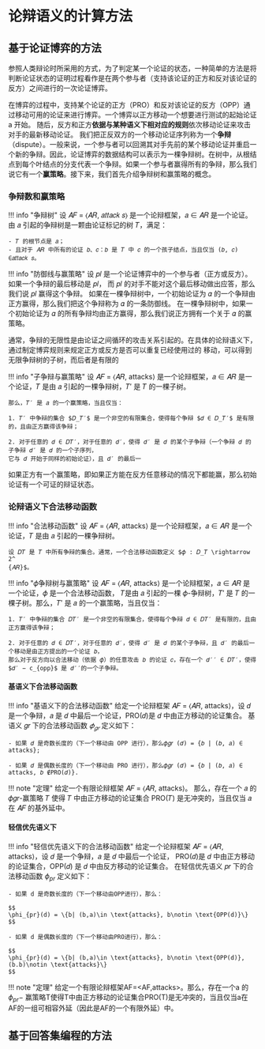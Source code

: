 # 论辩语义的计算方法

## 基于论证博弈的方法

参照人类辩论时所采用的方式，为了判定某一个论证的状态，一种简单的方法是将判断论证状态的证明过程看作是在两个参与者（支持该论证的正方和反对该论证的反方）之间进行的一次论证博弈。

在博弈的过程中，支持某个论证的正方（PRO）和反对该论证的反方（OPP）通过移动可用的论证来进行博弈。一个博弈以正方移动一个想要进行测试的起始论证 a 开始。
随后，反方和正方**依据与某种语义下相对应的规则**依次移动论证来攻击对手的最新移动论证。
我们把正反双方的一个移动论证序列称为一个**争辩**（dispute）。一般来说，一个参与者可以回溯其对手先前的某个移动论证并重启一个新的争辩。因此，论证博弈的数据结构可以表示为一棵争辩树。在树中，从根结点到每个叶结点的分支代表一个争辩。如果一个参与者赢得所有的争辩，那么我们说它有一个**赢策略**。接下来，我们首先介绍争辩树和赢策略的概念。


### 争辩数和赢策略

!!! info "争辩树"
    设 𝐴𝐹 = ⟨𝐴𝑅, 𝑎𝑡𝑡𝑎𝑐𝑘 𝑠⟩ 是一个论辩框架，𝑎 ∈ 𝐴𝑅 是一个论证。
    由 𝑎 引起的争辩树是一颗由论证标记的树 𝑇，满足：

    - 𝑇 的根节点是 𝑎；
    - 且对于 𝐴𝑅 中所有的论证 𝑏、𝑐：𝑏 是 𝑇 中 𝑐 的一个孩子结点，当且仅当 (𝑏, 𝑐) ∈𝑎𝑡𝑡𝑎𝑐𝑘 𝑠。


!!! info "防御线与赢策略"
    设 𝑝𝑙 是一个论证博弈中的一个参与者（正方或反方）。如果一个争辩的最后移动是 𝑝𝑙，
    而 𝑝𝑙 的对手不能对这个最后移动做出应答，那么我们说 𝑝𝑙 赢得这个争辩。
    如果在一棵争辩树中，一个初始论证为 𝛼 的一个争辩由正方赢得，那么我们把这个争辩称为 𝛼 的一条防御线。
    在一棵争辩树中，如果一个初始论证为 𝛼 的所有争辩均由正方赢得，那么我们说正方拥有一个关于 𝛼 的赢策略。


通常，争辩的无限性是由论证之间循环的攻击关系引起的。在具体的论辩语义下，通过制定博弈规则来规定正方或反方是否可以重复已经使用过的
移动，可以得到无限争辩树的子树，而后者是有限的

!!! info "子争辩与赢策略"
    设 𝐴𝐹 = ⟨𝐴𝑅, attacks⟩ 是一个论辩框架，𝑎 ∈ 𝐴𝑅 是一个论证，𝑇 是由 𝑎 引起的一棵争辩树，𝑇′ 是 𝑇 的一棵子树。

    那么，𝑇′ 是 𝑎 的一个赢策略，当且仅当：

    1. 𝑇′ 中争辩的集合 $𝐷_𝑇′$ 是一个非空的有限集合，使得每个争辩 $𝑑 ∈ 𝐷_𝑇′$ 是有限的，且由正方赢得该争辩；

    2. 对于任意的 𝑑 ∈ 𝐷𝑇′，对于任意的 𝑑′，使得 𝑑′ 是 𝑑 的某个子争辩（一个争辩 𝑑 的子争辩 𝑑′ 是 𝑑 的一个子序列，
    它与 𝑑 开始于同样的初始论证），且 𝑑′ 的最后一

如果正方有一个赢策略，即如果正方能在反方任意移动的情况下都能赢，那么初始论证有一个可证的辩证状态。

### 论辩语义下合法移动函数

!!! info "合法移动函数"
    设 𝐴𝐹 = ⟨𝐴𝑅, attacks⟩ 是一个论辩框架，𝑎 ∈ 𝐴𝑅 是一个论证，𝑇 是由 𝑎 引起的一棵争辩树。

    设 𝐷𝑇 是 𝑇 中所有争辩的集合。通常，一个合法移动函数定义 $𝜙 : 𝐷_𝑇 \rightarrow 2^
    {𝐴𝑅}$。

!!! info "𝜙争辩树与赢策略"
    设 𝐴𝐹 = ⟨𝐴𝑅, attacks⟩ 是一个论辩框架，𝑎 ∈ 𝐴𝑅 是一个论证，𝜙 是一个合法移动函数，
    𝑇是由 𝑎 引起的一棵 𝜙-争辩树，𝑇′ 是 𝑇 的一棵子树。那么，𝑇′ 是 𝑎 的一个赢策略，当且仅当：

    1. 𝑇′ 中争辩的集合 𝐷𝑇′ 是一个非空的有限集合，使得每个争辩 𝑑 ∈ 𝐷𝑇′ 是有限的，且由正方赢得该争辩；
    
    2. 对于任意的 𝑑 ∈ 𝐷𝑇′，对于任意的 𝑑′，使得 𝑑′ 是 𝑑 的某个子争辩，且 𝑑′ 的最后一个移动是由正方提出的一个论证 𝑏，
    那么对于反方向以合法移动（依据 𝜙）的任意攻击 𝑏 的论证 𝑐，存在一个 𝑑′′ ∈ 𝐷𝑇′，使得 $𝑑′ − c_{opp}$ 是 𝑑′′的一个子争辩。

#### 基语义下合法移动函数

!!! info "基语义下的合法移动函数"
    给定一个论辩框架 𝐴𝐹 = ⟨𝐴𝑅, attacks⟩，设 𝑑 是一个争辩，𝑎 是 𝑑 中最后一个论证，PRO(𝑑)是 𝑑 中由正方移动的论证集合。
    基语义 𝑔𝑟 下的合法移动函数 $𝜙_{𝑔𝑟}$ 定义如下：

    - 如果 𝑑 是奇数长度的（下一个移动由 OPP 进行），那么𝜙𝑔𝑟 (𝑑) = {𝑏 | (𝑏, 𝑎) ∈ attacks};
    
    - 如果 𝑑 是偶数长度的（下一个移动由 PRO 进行），那么𝜙𝑔𝑟 (𝑑) = {𝑏 | (𝑏, 𝑎) ∈ attacks, 𝑏 ∉PRO(𝑑)}.

!!! note "定理"
    给定一个有限论辩框架 𝐴𝐹 = ⟨𝐴𝑅, attacks⟩。
    那么，存在一个 𝑎 的 𝜙𝑔𝑟-赢策略 𝑇 使得 𝑇 中由正方移动的论证集合 PRO(𝑇) 是无冲突的，当且仅当 𝑎 在 𝐴𝐹 的基外延中。

#### 轻信优先语义下

!!! info "轻信优先语义下的合法移动函数"
    给定一个论辩框架 𝐴𝐹 = ⟨𝐴𝑅, attacks⟩，设 𝑑 是一个争辩，𝑎 是 𝑑 中最后一个论证，
    PRO(𝑑)是 𝑑 中由正方移动的论证集合，OPP(𝑑) 是 𝑑 中由反方移动的论证集合。
    在轻信优先语义 𝑝𝑟 下的合法移动函数 $\phi_{pr}$ 定义如下：

    - 如果 d 是奇数长度的（下一个移动由OPP进行），那么：
    
    $$
    \phi_{pr}(d) = \{b| (b,a)\in \text{attacks}, b\notin \text{OPP(d)}\}
    $$

    - 如果 d 是偶数长度的（下一个移动由PRO进行），那么：
    
    $$
    \phi_{pr}(d) = \{b| (b,a)\in \text{attacks}, b\notin \text{OPP(d)},(b.b)\notin \text{attacks}\}
    $$

!!! note "定理"
    给定一个有限论辩框架AF=<AF,attacks>。那么，存在一个a 的 $\phi_{pr}-$ 赢策略T使得T中由正方移动的论证集合PRO(T)是无冲突的，当且仅当a在AF的一组可相容外延（因此是AF的一个有限外延）中。



## 基于回答集编程的方法





